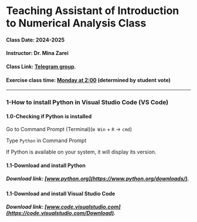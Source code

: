 # Teaching Assistant of Introduction to Numerical Analysis Class

#### Class Date: 2024-2025
#### Instructor: Dr. Mina Zarei
#### Class Link: [Telegram group](https://t.me/+O0bkbFKCmfxmNTg0).


#### Exercise class time: <ins>**Monday at 2:00**</ins> (determined by student vote)
________________

### 1-How to install Python in Visual Studio Code (VS Code)
#### 1.0-Checking if Python is installed
Go to Command Prompt (Terminal)(```⊞ Win``` + ```R``` → ```cmd```)

Type ```Python``` in Command Prompt

If Python is available on your system, it will display its version.


#### 1.1-Download and install Python



##### Download link: [www.python.org](https://www.python.org/downloads/).


#### 1.1-Download and install Visual Studio Code


##### Download link: [www.code.visualstudio.com](https://code.visualstudio.com/Download).
